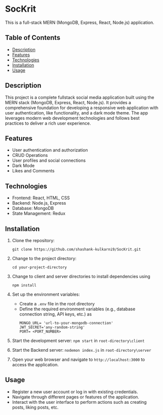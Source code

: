 # SocKrit

This is a full-stack MERN (MongoDB, Express, React, Node.js) application.


## Table of Contents

- [Description](#description)
- [Features](#features)
- [Technologies](#technologies)
- [Installation](#installation)
- [Usage](#usage)

## Description

This project is a complete fullstack social media application built using the MERN stack (MongoDB, Express, React, Node.js). It provides a comprehensive foundation for developing a responsive web application with user authentication, like functionality, and a dark mode theme. The app leverages modern web development technologies and follows best practices to deliver a rich user experience.

## Features

- User authentication and authorization
- CRUD Operations
- User profiles and social connections
- Dark Mode
- Likes and Comments

## Technologies

- Frontend: React, HTML, CSS
- Backend: Node.js, Express
- Database: MongoDB
- State Management: Redux

## Installation

1. Clone the repository:
   ```
   git clone https://github.com/shashank-kulkarni9/SocKrit.git
   ```
3. Change to the project directory:
    ```
   cd your-project-directory
    ```
5. Change to client and server directories to install dependencies using
   ```
   npm install
   ```
7. Set up the environment variables:
   - Create a `.env` file in the root directory
   - Define the required environment variables (e.g., database connection string, API keys, etc.) as
     ```
     MONGO_URL= 'url-to-your-mongodb-connection'
     JWT_SECRET='any-random-string'
     PORT= <PORT_NUMBER>
     ```

8. Start the development server: `npm start` in `root-directory\client`
9. Start the Backend server: `nodemon index.js` in `root-directory\server`
10. Open your web browser and navigate to `http://localhost:3000` to access the application.

## Usage

- Register a new user account or log in with existing credentials.
- Navigate through different pages or features of the application.
- Interact with the user interface to perform actions such as creating posts, liking posts, etc.


